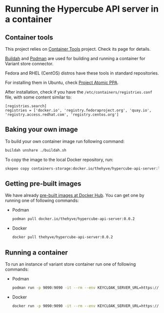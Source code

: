 # Running the Hypercube API server in a container

## Container tools

This project relies on [Container Tools](https://github.com/containers) project.
Check its page for details.

[Buildah](https://buildah.io/) and [Podman](https://podman.io/) are used for building and running a container for Variant store connector.

Fedora and RHEL (CentOS) distros have these tools in standard repositories.

For installing them in Ubuntu, check [Project Atomic PPA](https://launchpad.net/~projectatomic/+archive/ubuntu/ppa).

After installation, check if you have the `/etc/containers/registries.conf` file, with some content similar to:
```
[registries.search]
registries = ['docker.io', 'registry.fedoraproject.org', 'quay.io', 'registry.access.redhat.com', 'registry.centos.org']
```

## Baking your own image

To build your own container image run following command:
```bash
buildah unshare ./buildah.sh
```

To copy the image to the local Docker repository, run:
```bash
skopeo copy containers-storage:docker.io/thehyve/hypercube-api-server:latest docker-daemon:thehyve/hypercube-api-server:latest
```

## Getting pre-built images

We have already [pre-built images at Docker Hub](https://hub.docker.com/r/thehyve/hypercube-api-server).
You can get one by running one of following commands:
* Podman
    ```bash
    podman pull docker.io/thehyve/hypercube-api-server:0.0.2
    ```
* Docker
    ```bash
    docker pull thehyve/hypercube-api-server:0.0.2
    ```

## Running a container

To run an instance of variant store container run one of following commands:
* Podman
    ```bash
    podman run -p 9090:9090 -it --rm --env KEYCLOAK_SERVER_URL=https://keycloak.example.com --env KEYCLOAK_REALM=transmart --env KEYCLOAK_CLIENT_ID=transmart-client docker.io/thehyve/hypercube-api-server:0.0.2
    ```
* Docker
    ```bash
    docker run -p 9090:9090 -it --rm --env KEYCLOAK_SERVER_URL=https://keycloak.example.com --env KEYCLOAK_REALM=transmart --env KEYCLOAK_CLIENT_ID=transmart-client thehyve/hypercube-api-server:0.0.2
    ```
